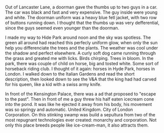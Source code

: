 Out of Lancaster Lane, a doorman gave the thumbs up to two guys in a car. The car was black and fast and very expensive. The guy inside were young and white. The doorman uniform was a heavy blue fetl jacket, with two row of buttons running down. I thought that the thumbs up was very defferential, since the guys seemed even younger than the doorman.

I made my way to Hide Park around noon and the sky was spotless. The green all around had reached this perfecly uniform glow, when only the sun help you differenciate the trees and the plants. The weather was cool under the shadow and perfect elsewhere. A curly soft dog came running through the grass and greated me with licks. Birds chirping. Trees in bloom. In the park, there was couple of child on horse, big and tosted white. Some sort of horseback riding club. I thought of it again: horses in Hyde Park, horses in London. I walked down to the Italian Gardens and read the short description, then looked down to see the V&A that the king had had carved for his queen, like a kid with a swiss army knife.

In front of the Kensington Palace, there was a ad that proposed to "escape to the past". Then in front of me a guy threw his half eaten icecream cone into the pond. It was like he ejected it away from his body, his movement was so springy and automatic. United Kingdom. City of London Corporation. On this stinking swamp was build a sepultura from two of the most repugnant technologies ever created: monarchy and corporation. Not only this place breeds people like ice-cream-man, it also attracts them.


